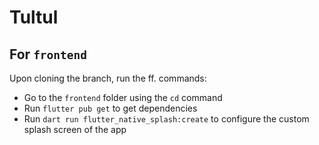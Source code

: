 # Tultul

## For `frontend`

Upon cloning the branch, run the ff. commands:

- Go to the `frontend` folder using the `cd` command
- Run `flutter pub get` to get dependencies
- Run `dart run flutter_native_splash:create` to configure the custom splash screen of the app
